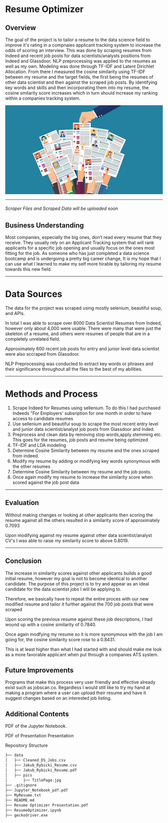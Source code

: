 # Resume Optimizer

## Overview
The goal of the project is to tailor a resume to the data science field to improve it's rating in a compnaies applicant tracking system to increase the odds of scoring an interview. This was done by scraping resumes from Indeed and recent job posts for data scientists/analysts positions from Indeed and Glassdoor. NLP preprocessing was applied to the resumes as well as my own. Modeling was done through TF-IDF and Latent Dirichlet Allocation. From there I measured the cosine similarity using TF-IDF between my resume and the target fields, the first being the resumes of other data scientist and then against the scraped job posts. By identifying key words and skills and then incorporating them into my resume, the cosine smilarity score increases which in turn should increase my ranking within a companies tracking system.

![](data/pics/TitlePage.jpg)

---
###### Scraper Files and Scraped Data will be uploaded soon

## Business Understanding

Most companies, especially the big ones, don’t read every resume that they receive. They usually rely on an Applicant Tracking system that will rank applicants for a specific job opening and usually focus on the ones most fitting for the job. As someone who has just completed a data science bootcamp and is undergoing a pretty big career change, It is my hope that I can use what I learned to make my self more hirable by tailoring my resume towards this new field.

---

# Data Sources

The data for the project was scraped using mostly selenium, beautiful soup, and APIs.

In total I was able to scrape over 8000 Data Scientist Resumes from Indeed, however only about 4,000 were usable. There were many that were just the skeleton of a resume, and others were resumes of people that are in a completely unrelated field.

Approximately 600 recent job posts for entry and junior level data scientist were also sccraped from Glassdoor.

NLP Preprocessing was conducted to extract key words or phrases and their significance throughout all the files to the best of my abilities.


---

# Methods and Process

1. Scrape Indeed for Resumes using sellenium. To do this I had purchased Indeeds "For Employers' subsription for one month in order to have access to candidate resumes
2. Use sellenium and beautiful soup to scrape the most recent entry level and junior data scientist/analyst job posts from Glassdoor and Inded.
3. Preprocess and clean data by removing stop words,apply stemming etc. This goes for the resumes, job posts and resume being optimized
4. TF-IDF and LDA modeling
5. Determine Cosine Similarity between my resume and the ones scraped from indeed.
6. Modify my resume by adding or modifying key words synonymous with the other resumes
7. Determine Cosine Similarity between my resume and the job posts.
8. Once again modify my resume to increase the similarity score when scored against the job post data

---

## Evaluation

Without making changes or looking at other applicants then scoring the resume against all the others resulted in a similarity score of approximately 0.7093

Upon modifying against my resume against other data scientist/analyst CV's I was able to raise my similarity score to above 0.8019.


---
## Conclusion

The increase in similarity scores against other applicants builds a good initial resume, however my goal is not to become identical to another candidate. The purpose of this project is to try and appear as an ideal candidate for the  data scientist jobs I will be applying to. 

Therefore, we basically have to repeat the entire proces with our new modified resume and tailor it further against the 700 job posts that were scraped

Upon scoring the previous resume against these job descriptions, I had wound up with a cosine similarity of 0.7840.

Once again modfying my resume so it is more synonymous with the job I am going for, the cosine similarity score rose to a 0.8431. 

This is at least higher than what I had started with and should make me look as a more favorable applicant when put through a companies ATS system.


## Future Improvements

Programs that make this process very user friendly and effective already exist such as jobscan.co. Regardless I would still like to try my hand at making a program where a user can upload their resume and have it suggest changes based on an interested job listing.

## Additional Contents
PDF of the Jupyter Notebook.

PDF of Presentation Presentation

Repository Structure
```
├── data
│   ├── Cleaned_DS_Jobs.csv
│   ├── Jakub_Rybicki_Resume.csv
│   ├── Jakub_Rybicki_Resume.pdf
│   ├── pics
│       ├── TitlePage.jpg
├── .gitignore
├── Jupyter_Notebook_pdf.pdf
├── MyResume.txt
├── README.md
├── Resume Optimizer Presentation.pdf
├── ResumeOptimizer.ipynb
├── geckodriver.exe

